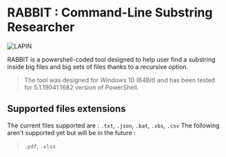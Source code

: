# RABBIT : Command-Line Substring Researcher

![LAPIN](https://user-images.githubusercontent.com/67024413/184168996-d290891c-311d-4270-98f7-8572e42d5e3e.PNG)

RABBIT is a powershell-coded tool designed to help user find a substring inside big files and big sets of files thanks to a recursive option.
> The tool was designed for Windows 10 (64Bit) and has been tested for 5.1.19041.1682 version of PowerShell.

## Supported files extensions

The current files supported are : ```.txt```, ```.json```, ```.bat```, ```.vbs```, ```.csv```
The following aren't supported yet but will be in the future : 
> ```.pdf```, ```.xlsx```

